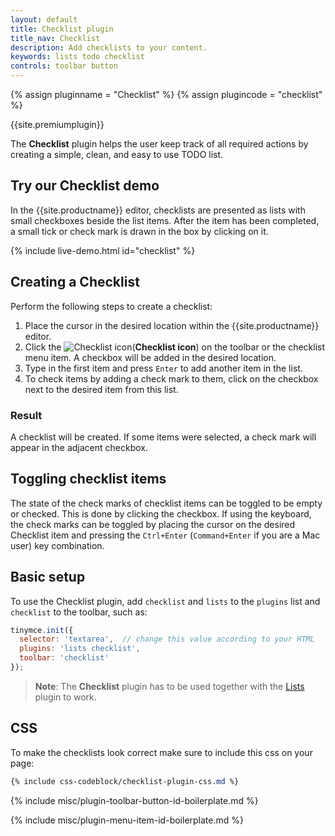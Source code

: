 ```yaml
---
layout: default
title: Checklist plugin
title_nav: Checklist
description: Add checklists to your content.
keywords: lists todo checklist
controls: toolbar button
---
```


{% assign pluginname = "Checklist" %}
{% assign plugincode = "checklist" %}

{{site.premiumplugin}}

The **Checklist** plugin helps the user keep track of all required actions by creating a simple, clean, and easy to use TODO list.

## Try our Checklist demo

In the {{site.productname}} editor, checklists are presented as lists with small checkboxes beside the list items. After the item has been completed, a small tick or check mark is drawn in the box by clicking on it.

{% include live-demo.html id="checklist" %}

## Creating a Checklist

Perform the following steps to create a checklist:

1. Place the cursor in the desired location within the {{site.productname}} editor.
1. Click the ![Checklist icon]({{site.baseurl}}/images/icons/checklist.svg)(**Checklist icon**) on the toolbar or the checklist menu item. A checkbox will be added in the desired location.
1. Type in the first item and press `Enter` to add another item in the list.
1. To check items by adding a check mark to them, click on the checkbox next to the desired item from this list.

### Result

A checklist will be created. If some items were selected, a check mark will appear in the adjacent checkbox.

## Toggling checklist items

The state of the check marks of checklist items can be toggled to be empty or checked. This is done by clicking the checkbox. If using the keyboard, the check marks can be toggled by placing the cursor on the desired Checklist item and pressing the `Ctrl+Enter` (`Command+Enter` if you are a Mac user) key combination.

## Basic setup

To use the Checklist plugin, add `checklist` and `lists` to the `plugins` list and `checklist` to the toolbar, such as:

```js
tinymce.init({
  selector: 'textarea',  // change this value according to your HTML
  plugins: 'lists checklist',
  toolbar: 'checklist'
});
```

> **Note**: The **Checklist** plugin has to be used together with the [Lists]({{site.baseurl}}/plugins/lists/) plugin to work.

## CSS

To make the checklists look correct make sure to include this css on your page:

```css
{% include css-codeblock/checklist-plugin-css.md %}
```

{% include misc/plugin-toolbar-button-id-boilerplate.md %}

{% include misc/plugin-menu-item-id-boilerplate.md %}
